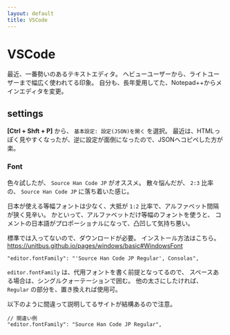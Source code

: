 ```yaml
---
layout: default
title: VSCode
---
```


# VSCode

最近、一番勢いのあるテキストエディタ。
へビューユーザーから、ライトユーザーまで幅広く使われてる印象。
自分も、長年愛用してた、Notepad++からメインエディタを変更。

## settings

**[Ctrl + Shft + P]** から、 `基本設定: 設定(JSON)を開く` を選択。
最近は、HTMLっぽく見やすくなったが、逆に設定が面倒になったので、JSONへコピペした方が楽。

### Font

色々試したが、 `Source Han Code JP` がオススメ。
散々悩んだが、 `2:3` 比率の、 `Source Han Code JP` に落ち着いた感じ。

日本が使える等幅フォントは少なく、大抵が `1:2` 比率で、アルファベット間隔が狭く見辛い。
かといって、アルファベットだけ等幅のフォントを使うと、
コメントの日本語がプロポーショナルになって、凸凹して気持ち悪い。

標準では入ってないので、ダウンロードが必要。
インストール方法はこちら。
https://unitbus.github.io/pages/windows/basic#WindowsFont

```
"editor.fontFamily": "'Source Han Code JP Regular', Consolas",
```

`editor.fontFamily` は、代用フォントを書く前提となってるので、
スペースある場合は、シングルクォーテーションで囲む。
他の太さにしたければ、 `Regular` の部分を、置き換えれば使用可。

以下のように間違って説明してるサイトが結構あるので注意。

```
// 間違い例
"editor.fontFamily": "Source Han Code JP Regular",
```
